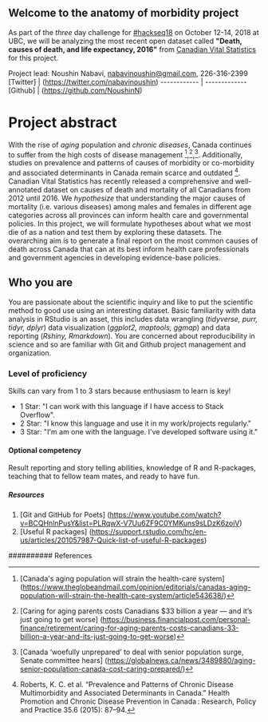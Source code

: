 ## Welcome to the anatomy of morbidity project
As part of the _three_ day challenge for [#hackseq18](https://www.hackseq.com/) on October 12-14, 2018 at UBC, we will be analyzing the most recent open dataset called **"Death, causes of death, and life expectancy, 2016"** from [Canadian Vital Statistics](https://www150.statcan.gc.ca/n1/daily-quotidien/180628/dq180628b-eng.htm) for this project.

Project lead: Noushin Nabavi, nabavinoushin@gmail.com, 226-316-2399  
[Twitter]       |  (https://twitter.com/nabavinoushin) 
------------    | -------------
[Github]        | (https://github.com/NoushinN)

# Project abstract
With the rise of _aging_ population and _chronic diseases_, Canada continues to suffer from the high costs of disease management [^1],[^2],[^3]. Additionally, studies on prevalence and patterns of causes of morbidity or co-morbidity and associated determinants in Canada remain scarce and outdated [^4].  Canadian Vital Statistics has recently released a comprehensive and well-annotated dataset on causes of death and mortality of all Canadians from 2012 until 2016. We _hypothesize_ that understanding the major causes of mortality (i.e. various diseases) among males and females in different age categories across all provinces can inform health care and governmental policies. In this project, we will formulate hypotheses about what we most die of as a nation and test them by exploring these datasets. The overarching aim is to generate a final report on the most common causes of death across Canada that can at its best inform health care professionals and government agencies in developing evidence-base policies.

## Who you are
You are passionate about the scientific inquiry and like to put the scientific method to good use using an interesting dataset. Basic familiarity with data analysis in RStudio is an asset, this includes data wrangling (_tidyverse, purr, tidyr, dplyr_) data visualization (_ggplot2, maptools, ggmap_) and data reporting (_Rshiny, Rmarkdown_). You are concerned about reproducibility in science and so are familiar with Git and Github project management and organization.  

### Level of proficiency
Skills can vary from 1 to 3 stars because enthusiasm to learn is key!
+ 1 Star: "I can work with this language if I have access to Stack Overflow".
+ 2 Star: "I know this language and use it in my work/projects regularly."
+ 3 Star: "I'm am one with the language. I've developed software using it."

#### Optional competency
Result reporting and story telling abilities, knowledge of R and R-packages, teaching that to fellow team mates, and ready to have fun.


##### Resources
1. [Git and GitHub for Poets] (https://www.youtube.com/watch?v=BCQHnlnPusY&list=PLRqwX-V7Uu6ZF9C0YMKuns9sLDzK6zoiV)  
2. [Useful R packages] (https://support.rstudio.com/hc/en-us/articles/201057987-Quick-list-of-useful-R-packages)    

########## References  
[^1]: [Canada's aging population will strain the health-care system] (https://www.theglobeandmail.com/opinion/editorials/canadas-aging-population-will-strain-the-health-care-system/article543638/)   
[^2]: [Caring for aging parents costs Canadians $33 billion a year — and it’s just going to get worse]
(https://business.financialpost.com/personal-finance/retirement/caring-for-aging-parents-costs-canadians-33-billion-a-year-and-its-just-going-to-get-worse)  
[^3]: [Canada ‘woefully unprepared’ to deal with senior population surge, Senate committee hears]
(https://globalnews.ca/news/3489880/aging-senior-population-canada-cost-caring-prepared/)  
[^4]: Roberts, K. C. et al. “Prevalence and Patterns of Chronic Disease Multimorbidity and Associated Determinants in Canada.” Health Promotion and Chronic Disease Prevention in Canada : Research, Policy and Practice 35.6 (2015): 87–94.
